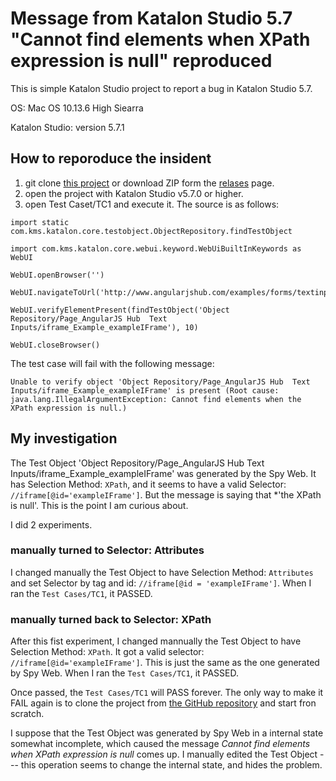 Message from Katalon Studio 5.7 "Cannot find elements when XPath expression is null" reproduced
===============

This is simple Katalon Studio project to report a bug in Katalon Studio 5.7.

OS: Mac OS 10.13.6 High Siearra

Katalon Studio: version 5.7.1

## How to reporoduce the insident

1. git clone [this project](https://github.com/kazurayam/Cannot_find_elements_when_XPath_expression_is_null) or
download ZIP form the [relases](https://github.com/kazurayam/Cannot_find_elements_when_XPath_expression_is_null/releases) page.
2. open the project with Katalon Studio v5.7.0 or higher.
3. open Test Caset/TC1 and execute it. The source is as follows:
```
import static com.kms.katalon.core.testobject.ObjectRepository.findTestObject

import com.kms.katalon.core.webui.keyword.WebUiBuiltInKeywords as WebUI

WebUI.openBrowser('')

WebUI.navigateToUrl('http://www.angularjshub.com/examples/forms/textinputs/')

WebUI.verifyElementPresent(findTestObject('Object Repository/Page_AngularJS Hub  Text Inputs/iframe_Example_exampleIFrame'), 10)

WebUI.closeBrowser()
```
The test case will fail with the following message:
```
Unable to verify object 'Object Repository/Page_AngularJS Hub  Text Inputs/iframe_Example_exampleIFrame' is present (Root cause: java.lang.IllegalArgumentException: Cannot find elements when the XPath expression is null.)
```

## My investigation

The Test Object 'Object Repository/Page_AngularJS Hub  Text Inputs/iframe_Example_exampleIFrame' was generated by the Spy Web. It has Selection Method: `XPath`, and it seems to have a valid Selector: `//iframe[@id='exampleIFrame']`. But the message is saying that *'the XPath is null'. This is the point I am curious about.

I did 2 experiments.

### manually turned to Selector: Attributes

I changed manually the Test Object to have Selection Method: `Attributes` and set Selector by tag and id: `//iframe[@id = 'exampleIFrame']`. When I ran the `Test Cases/TC1`, it PASSED.

### manually turned back to Selector: XPath

After this fist experiment, I changed mannually the Test Object to have Selection Method: `XPath`. It got a valid selector: `//iframe[@id='exampleIFrame']`. This is just the same as the one generated by Spy Web. When I ran the `Test Cases/TC1`, it PASSED.

Once passed, the `Test Cases/TC1` will PASS forever. The only way to make it FAIL again is to clone the project from [the GitHub repository](https://github.com/kazurayam/Cannot_find_elements_when_XPath_expression_is_null) and start fron scratch.

I suppose that the Test Object was generated by Spy Web in a internal state somewhat incomplete, which caused the message *Cannot find elements when XPath expression is null* comes up. I manually edited the Test Object --- this operation seems to change the internal state, and hides the problem.
